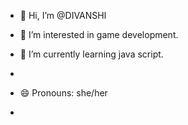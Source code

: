 - 👋 Hi, I’m @DIVANSHl
- 👀 I’m interested in game development.
- 🌱 I’m currently learning java script.
  
- 
- 😄 Pronouns: she/her
- 

<!---
DIVANSHl/DIVANSHl is a ✨ special ✨ repository because its `README.md` (this file) appears on your GitHub profile.
You can click the Preview link to take a look at your changes.
--->
